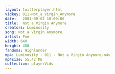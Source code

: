 ```yaml
---
layout: twitterplayer.html
vidkey: 011-Not_a_Virgin_Anymore
date:   2001-09-02 10:00:00
title:  Not a Virgin Anymore
creators: Luminosity
song: Not a Virgin Anymore
artist: Poe
width: 640
height: 480
fandoms: Highlander
mp4: Luminosity - 011 - Not a Virgin Anymore.m4v
mp4size: 55.42 MB
collection: playerVids
---
```


  <div>
  
  </div>
  